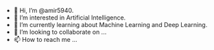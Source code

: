 - 👋 Hi, I’m @amir5940.
- 👀 I’m interested in Artificial Intelligence.
- 🌱 I’m currently learning about Machine Learning and Deep Learning.
- 💞️ I’m looking to collaborate on ...
- 📫 How to reach me ...

<!---
amir5940/amir5940 is a ✨ special ✨ repository because its `README.md` (this file) appears on your GitHub profile.
You can click the Preview link to take a look at your changes.
--->
